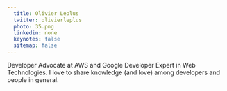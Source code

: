 ```yaml
---
  title: Olivier Leplus
  twitter: olivierleplus
  photo: 35.png
  linkedin: none
  keynotes: false
  sitemap: false
---
```

Developer Advocate at AWS and Google Developer Expert in Web Technologies. I love to share knowledge (and love) among developers and people in general.